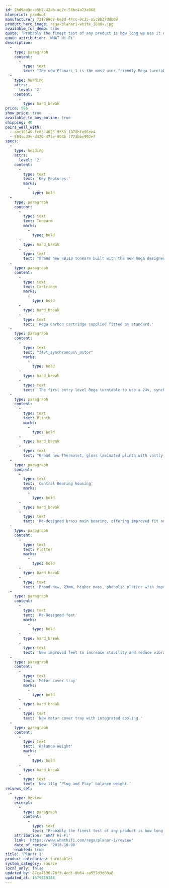 ```yaml
---
id: 2bd9ea9c-e5b2-42ab-ac7c-58bc4a73a068
blueprint: product
manufacturer: 721789d8-be8d-44cc-9c35-a5c8b27ddb09
product_hero_image: rega-planar1-white_1800x.jpg
available_for_demo: true
quote: 'Probably the finest test of any product is how long we use it once having already come to our conclusion. In this case, the Planar 1 is still playing and proving it can turn its hand to Dmitri Shostakovich as adeptly as it does Toots and the Maytals or Charlie Parker.'
quote_attribution: 'WHAT Hi-Fi'
description:
  -
    type: paragraph
    content:
      -
        type: text
        text: "The new Planar\_1 is the most user friendly Rega turntable to date. Now with preset bias force\_on the brand new RB110 tonearm, the Planar\_1 is set up in seconds after unpacking. Simply\_slide the balance weight onto the rear of the tonearm as far as it will go, remove the stylus guard and start spinning your favorite vinyl.Every single aspect of the Planar 1\_has been meticulously\_designed to improve performance. For the first time\_the Planar 1 is now running a 24v, low noise, synchronous\_motor to reduce vibration transfer\_combined with our brand new RB110 tonearm\_fitted with Rega's\_bespoke ultra low friction play bearings. Only\_sharing the drive belt, sub platter and dust cover\_from\_the outgoing RP1, this is truly a new turntable from the ground up.If you are\_looking to get back into vinyl and want serious performance that will last you a\_lifetime, then look no\_further."
  -
    type: heading
    attrs:
      level: '2'
    content:
      -
        type: hard_break
price: 595
show_price: true
available_to_buy_online: true
shipping: 40
pairs_well_with:
  - abc10149-fc03-4025-9359-1878bfe96ee4
  - 584ccd3e-d420-47fe-894b-f773bbe992ef
specs:
  -
    type: heading
    attrs:
      level: '2'
    content:
      -
        type: text
        text: 'Key Features:'
        marks:
          -
            type: bold
  -
    type: paragraph
    content:
      -
        type: text
        text: Tonearm
        marks:
          -
            type: bold
      -
        type: hard_break
      -
        type: text
        text: "Brand new RB110 tonearm built with the new Rega designed, bespoke, ultra low friction bearings\_(Patent Pending). New bias assembly\_and integrated arm clip. Includes automatic bias adjustment negating the need for the user to set bias, making this the most ‘Plug & Play’\_turntable we have ever manufactured. New ergonomically, re-designed and stiffer headshell for improved usability and appearance."
  -
    type: paragraph
    content:
      -
        type: text
        text: Cartridge
        marks:
          -
            type: bold
      -
        type: hard_break
      -
        type: text
        text: 'Rega Carbon cartridge supplied fitted as standard.'
  -
    type: paragraph
    content:
      -
        type: text
        text: "24v\_synchronous\_motor"
        marks:
          -
            type: bold
      -
        type: hard_break
      -
        type: text
        text: 'The first entry level Rega turntable to use a 24v, synchronous AC motor with a new motor PCB and aluminium pulley offering low noise and better speed stability.'
  -
    type: paragraph
    content:
      -
        type: text
        text: Plinth
        marks:
          -
            type: bold
      -
        type: hard_break
      -
        type: text
        text: "Brand new Thermoset, gloss laminated plinth with vastly improved appearance and new ergonomically positioned on/off switch located on the underside.\_Two stunning plinth finishes available, gloss black and gloss white."
  -
    type: paragraph
    content:
      -
        type: text
        text: 'Central Bearing housing'
        marks:
          -
            type: bold
      -
        type: hard_break
      -
        type: text
        text: 'Re-designed brass main bearing, offering improved fit and removing stress on the bearing itself whilst minimising the transfer of potential energy. (Patent pending)'
  -
    type: paragraph
    content:
      -
        type: text
        text: Platter
        marks:
          -
            type: bold
      -
        type: hard_break
      -
        type: text
        text: 'Brand new, 23mm, higher mass, phenolic platter with improved flywheel effect for improved speed stability.'
  -
    type: paragraph
    content:
      -
        type: text
        text: 'Re-Designed feet'
        marks:
          -
            type: bold
      -
        type: hard_break
      -
        type: text
        text: 'New improved feet to increase stability and reduce vibration transfer.'
  -
    type: paragraph
    content:
      -
        type: text
        text: 'Motor cover tray'
        marks:
          -
            type: bold
      -
        type: hard_break
      -
        type: text
        text: 'New motor cover tray with integrated cooling.'
  -
    type: paragraph
    content:
      -
        type: text
        text: 'Balance Weight'
        marks:
          -
            type: bold
      -
        type: hard_break
      -
        type: text
        text: 'New 111g ‘Plug and Play’ balance weight.'
reivews_set:
  -
    type: Review
    excerpt:
      -
        type: paragraph
        content:
          -
            type: text
            text: "Probably the finest test of any product is how long we use it once having already come to our conclusion. In this case, the Planar 1 is still playing and proving it can turn its hand to Dmitri Shostakovich as adeptly as it does Toots and the Maytals or Charlie Parker.\_\_"
    attribution: 'WHAT Hi-Fi'
    link: 'https://www.whathifi.com/rega/planar-1/review'
    date_of_review: '2018-10-08'
    enabled: true
title: 'Planar 1'
product-categories: turntables
system_category: source
local_only: false
updated_by: 87ca4130-78f3-4ed1-8b64-aa552d3d08a8
updated_at: 1679419188
---
```

